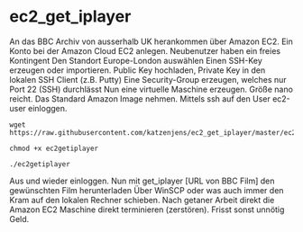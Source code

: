 # ec2_get_iplayer

An das BBC Archiv von ausserhalb UK herankommen über Amazon EC2.
Ein Konto bei der Amazon Cloud EC2 anlegen. Neubenutzer haben ein freies Kontingent
Den Standort Europe-London auswählen
Einen SSH-Key erzeugen oder importieren. Public Key hochladen, Private Key in den lokalen SSH Client (z.B. Putty)
Eine Security-Group erzeugen, welches nur Port 22 (SSH) durchlässt
Nun eine virtuelle Maschine erzeugen. Größe nano reicht. Das Standard Amazon Image nehmen.
Mittels ssh auf den User ec2-user einloggen.
````
wget https://raw.githubusercontent.com/katzenjens/ec2_get_iplayer/master/ec2getiplayer

chmod +x ec2getiplayer

./ec2getiplayer
````
Aus und wieder einloggen.
Nun mit
get_iplayer [URL von BBC Film] 
den gewünschten Film herunterladen
Über WinSCP oder was auch immer den Kram auf den lokalen Rechner schieben.
Nach getaner Arbeit direkt die Amazon EC2 Maschine direkt terminieren (zerstören). Frisst sonst unnötig Geld.
